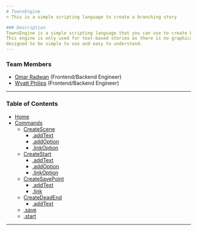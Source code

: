```yaml
---
# TownsEngine
> This is a simple scripting language to create a branching story

### Description
TownsEngine is a simple scripting language that you can use to create branching stories easily.
This engine is only used for text-based stories as there is no graphical elements advaliable. It is
designed to be simple to use and easy to understand.
---
```

### Team Members
* [Omar Radwan](https://github.com/omarr321) (Frontend/Backend Engineer)
* [Wyatt Philips](https://github.com/SirTangent) (Frontend/Backend Engineer)
---
### Table of Contents
* [Home](/README.md)
* [Commands](/commands/README.md)
  * [CreateScene](/commands/createScene/README.md)
    * [.addText](/commands/createScene/addText/README.md)
    * [.addOption](/commands/createScene/addOption/README.md)
    * [.linkOption](/commands/createScene/linkOption/README.md)
  * [CreateStart](/commands/createStart/README.md)
    * [.addText](/commands/createStart/addText/README.md)
    * [.addOption](/commands/createStart/addOption/README.md)
    * [.linkOption](/commands/createStart/linkOption/README.md)
  * [CreateSavePoint](/commands/createSavePoint/README.md)
    * [.addText](/commands/createSavePoint/addText/README.md)
    * [.link](/commands/createSavePoint/link/README.md)
  * [CreateDeadEnd](/commands/createDeadEnd/README.md)
    * [.addText](/commands/createDeadEnd/addText/README.md)
  * [.save](/commands/save/README.md)
  * [.start](/commands/start/README.md)
---
